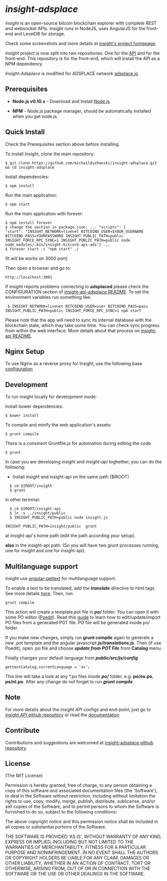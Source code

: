 # *insight-adsplace*

*insight* is an open-source bitcoin blockchain explorer with complete REST
and websocket APIs. Insight runs in NodeJS, uses AngularJS for the
front-end and LevelDB for storage.

Check some screenshots and more details at [insight's project homepage](http://insight.is/).

*Insight* project is now split into two repositories. One for the [API](https://github.com/bitpay/insight-api) and for the front-end. This repository is for the front-end, which will install the API as a NPM dependency.

*Insight-Adsplace* is modified for ADSPLACE network [adsplace.io](https://www.adsplace.io)

## Prerequisites

* **Node.js v0.10.x** - Download and Install [Node.js](http://www.nodejs.org/download/).

* **NPM** - Node.js package manager, should be automatically installed when you get node.js.

## Quick Install
  Check the Prerequisites section above before installing.

  To install Insight, clone the main repository:

    $ git clone https://github.com/michailduzhanski/insight-adsplace.git && cd insight-adsplace

  Install dependencies:

    $ npm install
    
  Run the main application:

    $ npm start
    
  Run the main application with forever:

    $ npm install forever
    $ change the section in package.json: ... "scripts": {
    "start": "INSIGHT_NETWORK=livenet BITCOIND_USER=$YOUR_USERNAME BITCOIND_PASS=YOURPASSWORD INSIGHT_PUBLIC_PATH=public INSIGHT_FORCE_RPC_SYNC=1 INSIGHT_PUBLIC_PATH=public node node_modules/.bin/insight-bitcore-api-ads"} ...  
    $ forever start -c "npm start" ./ 
  
  (It will be works on 3000 port)
    
  Then open a browser and go to:

    http://localhost:3001

  If *insight* reports problems connecting to **adsplaced** please check the CONFIGURATION section of 
  [insight-api-adsplace README](https://github.com/michailduzhanski/insight-api-adsplace/blob/master/README.md). To set the 
  environment variables run something like:
  
     $ INSIGHT_NETWORK=livenet BITCOIND_USER=user BITCOIND_PASS=pass INSIGHT_PUBLIC_PATH=public INSIGHT_FORCE_RPC_SYNC=1 npm start


  Please note that the app will need to sync its internal database
  with the blockchain state, which may take some time. You can check
  sync progress from within the web interface. More details about that process
  on [insight-api README](https://github.com/bitpay/insight-api/blob/master/README.md). 
  
  
## Nginx Setup

To use Nginx as a reverse proxy for Insight, use the following base [configuration](https://gist.github.com/matiu/bdd5e55ff0ad90b54261)


## Development

To run insight locally for development mode:

Install bower dependencies:

```
$ bower install
```

To compile and minify the web application's assets:

```
$ grunt compile
```

There is a convinent Gruntfile.js for automation during editing the code

```
$ grunt
```


In case you are developing *insight* and *insight-api* toghether, you can do the following:

* Install insight and insight-api on the same path ($IROOT)

```
  $ cd $IROOT/insight
  $ grunt
```

in other terminal:

```
  $ cd $IROOT/insight-api 
  $ ln -s ../insight/public
  $ INSIGHT_PUBLIC_PATH=public node insight.js 
```


``` 
INSIGHT_PUBLIC_PATH=insight/public  grunt
```

at insight-api's home path (edit the path according your setup).

**also** in the insight-api path. (So you will have two grunt processes running, one for insight and one for insight-api).


## Multilanguage support

insight use [angular-gettext](http://angular-gettext.rocketeer.be) for
multilanguage support. 

To enable a text to be translated, add the ***translate*** directive to html tags. See more details [here](http://angular-gettext.rocketeer.be/dev-guide/annotate/). Then, run:

```
grunt compile
```

This action will create a template.pot file in ***po/*** folder. You can open
it with some PO editor ([Poedit](http://poedit.net)). Read this [guide](http://angular-gettext.rocketeer.be/dev-guide/translate/) to learn how to edit/update/import PO files from a generated POT file. PO file will be generated inside po/ folder.

If you make new changes, simply run **grunt compile** again to generate a new .pot template and the angular javascript ***js/translations.js***. Then (if use Poedit), open .po file and choose ***update from POT File*** from **Catalog** menu.

Finally changes your default language from ***public/src/js/config*** 

```
gettextCatalog.currentLanguage = 'es';
```

This line will take a look at any *.po files inside ***po/*** folder, e.g.
**po/es.po**, **po/nl.po**. After any change do not forget to run ***grunt
compile***.


## Note

For more details about the *insight API* configs and end-point, just go to [insight API github repository](https://github.com/michailduzhanski/insight-api-adsplace) or read the [documentation](https://github.com/michailduzhanski/insight-api-adsplace/blob/master/README.md)

## Contribute

Contributions and suggestions are welcomed at [insight-adsplace github repository](https://github.com/michailduzhanski/insight-adsplace).


## License
(The MIT License)

Permission is hereby granted, free of charge, to any person obtaining
a copy of this software and associated documentation files (the
'Software'), to deal in the Software without restriction, including
without limitation the rights to use, copy, modify, merge, publish,
distribute, sublicense, and/or sell copies of the Software, and to
permit persons to whom the Software is furnished to do so, subject to
the following conditions:

The above copyright notice and this permission notice shall be
included in all copies or substantial portions of the Software.

THE SOFTWARE IS PROVIDED 'AS IS', WITHOUT WARRANTY OF ANY KIND,
EXPRESS OR IMPLIED, INCLUDING BUT NOT LIMITED TO THE WARRANTIES OF
MERCHANTABILITY, FITNESS FOR A PARTICULAR PURPOSE AND NONINFRINGEMENT.
IN NO EVENT SHALL THE AUTHORS OR COPYRIGHT HOLDERS BE LIABLE FOR ANY
CLAIM, DAMAGES OR OTHER LIABILITY, WHETHER IN AN ACTION OF CONTRACT,
TORT OR OTHERWISE, ARISING FROM, OUT OF OR IN CONNECTION WITH THE
SOFTWARE OR THE USE OR OTHER DEALINGS IN THE SOFTWARE.
